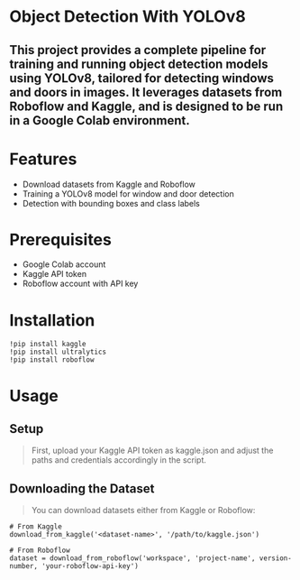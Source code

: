 # Object Detection With YOLOv8

## This project provides a complete pipeline for training and running object detection models using YOLOv8, tailored for detecting windows and doors in images. It leverages datasets from Roboflow and Kaggle, and is designed to be run in a Google Colab environment.

# Features

* Download datasets from Kaggle and Roboflow
* Training a YOLOv8 model for window and door detection
* Detection with bounding boxes and class labels

# Prerequisites

* Google Colab account
* Kaggle API token
* Roboflow account with API key

# Installation

```
!pip install kaggle
!pip install ultralytics
!pip install roboflow
```

# Usage
## Setup

> First, upload your Kaggle API token as kaggle.json and adjust the paths and credentials accordingly in the script.

## Downloading the Dataset

> You can download datasets either from Kaggle or Roboflow:
```
# From Kaggle
download_from_kaggle('<dataset-name>', '/path/to/kaggle.json')

# From Roboflow
dataset = download_from_roboflow('workspace', 'project-name', version-number, 'your-roboflow-api-key')
```

